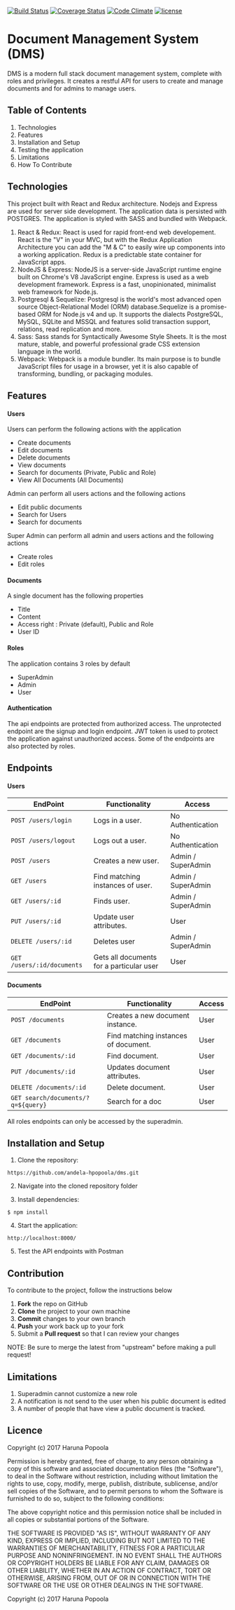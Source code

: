 [![Build Status](https://travis-ci.org/andela-hpopoola/dms.svg?branch=develop)](https://travis-ci.org/andela-hpopoola/dms)
[![Coverage Status](https://coveralls.io/repos/github/andela-hpopoola/dms/badge.svg?branch=develop)](https://coveralls.io/github/andela-hpopoola/dms?branch=develop)
[![Code Climate](https://codeclimate.com/github/andela-hpopoola/dms/badges/gpa.svg)](https://codeclimate.com/github/andela-hpopoola/dms)
[![license](https://img.shields.io/github/license/mashape/apistatus.svg)]()
# Document Management System (DMS)

DMS is a modern full stack document management system, complete with roles and privileges. It creates a restful API for users to create and manage documents and for admins to manage users. 

## Table of Contents

1. Technologies
2. Features
2. Installation and Setup
3. Testing the application
4. Limitations
5. How To Contribute

## Technologies
This project built with React and Redux architecture. Nodejs and Express are used for server side development. The application data is persisted with POSTGRES. The application is styled with SASS and bundled with Webpack.
1. React & Redux: React is used for rapid front-end web developement. React is the "V" in your MVC, but with the Redux Application Architecture you can add the "M & C" to easily wire up components into a working application. Redux is a predictable state container for JavaScript apps.
2. NodeJS & Express: NodeJS is a server-side JavaScript runtime engine built on Chrome's V8 JavaScript engine. Express is used as a web development framework. Express is a fast, unopinionated, minimalist web framework for Node.js.
3. Postgresql & Sequelize: Postgresql is the world's most advanced open source Object-Relational Model (ORM) database.Sequelize is a promise-based ORM for Node.js v4 and up. It supports the dialects PostgreSQL, MySQL, SQLite and MSSQL and features solid transaction support, relations, read replication and more.
4. Sass: Sass stands for Syntactically Awesome Style Sheets. It is the most mature, stable, and powerful professional grade CSS extension language in the world.
5. Webpack: Webpack is a module bundler. Its main purpose is to bundle JavaScript files for usage in a browser, yet it is also capable of transforming, bundling, or packaging modules.


## Features

#### Users
Users can perform the following actions with the application
  - Create documents
  - Edit documents
  - Delete documents
  - View documents
  - Search for documents (Private, Public and Role)
  - View All Documents (All Documents)

Admin can perform all users actions and the following actions
  - Edit public documents
  - Search for Users
  - Search for documents

Super Admin can perform all admin and users actions and the following actions
  - Create roles
  - Edit roles

#### Documents
A single document has the following properties
  - Title
  - Content
  - Access right : Private (default), Public and Role
  - User ID

#### Roles
The application contains 3 roles by default
  - SuperAdmin
  - Admin
  - User

#### Authentication
The api endpoints are protected from authorized access. The unprotected endpoint are the signup and login endpoint. JWT token is used to protect the application against unauthorized access. Some of the endpoints are also protected by roles.


## Endpoints

#### Users

  EndPoint              | Functionality                             | Access
 ----------             | ---------------                           | ------------------ 
`POST /users/login`     |   Logs in a user.                         |  No Authentication
`POST /users/logout`    |   Logs out a user.                        |  No Authentication
`POST /users`           |   Creates a new user.                     |  Admin / SuperAdmin
`GET /users`            |   Find matching instances of user.        |  Admin / SuperAdmin
`GET /users/:id`        |   Finds user.                             |  Admin / SuperAdmin
`PUT /users/:id`        |   Update user attributes.                 |  User
`DELETE /users/:id`     |   Deletes user                            |  Admin / SuperAdmin
`GET /users/:id/documents`   | Gets all documents for a particular user | User

#### Documents

  EndPoint              | Functionality                           | Access
 ----------             | ---------------                         | ------------------ 
`POST /documents`       |   Creates a new document instance.      |  User
`GET /documents`        |   Find matching instances of document.  |  User
`GET /documents/:id`    |   Find document.                        |  User
`PUT /documents/:id`    |   Updates document attributes.          |  User
`DELETE /documents/:id` |   Delete document.                      |  User
`GET search/documents/?q=${query}` | Search for a doc             |  User

All roles endpoints can only be accessed by the superadmin.

## Installation and Setup

1. Clone the repository:
```
https://github.com/andela-hpopoola/dms.git
```
2. Navigate into the cloned repository folder

3. Install dependencies:
```
$ npm install
```

4. Start the application:

```
http://localhost:8000/
```

5. Test the API endpoints with Postman


## Contribution
To contribute to the project, follow the instructions below
 1. **Fork** the repo on GitHub
 2. **Clone** the project to your own machine
 3. **Commit** changes to your own branch
 4. **Push** your work back up to your fork
 5. Submit a **Pull request** so that I can review your changes

NOTE: Be sure to merge the latest from "upstream" before making a pull request!



## Limitations

1. Superadmin cannot customize a new role
2. A notification is not send to the user when his public document is edited
3. A number of people that have view a public document is tracked.


## Licence
Copyright (c) 2017 Haruna Popoola

Permission is hereby granted, free of charge, to any person obtaining a copy
of this software and associated documentation files (the "Software"), to deal
in the Software without restriction, including without limitation the rights
to use, copy, modify, merge, publish, distribute, sublicense, and/or sell
copies of the Software, and to permit persons to whom the Software is
furnished to do so, subject to the following conditions:

The above copyright notice and this permission notice shall be included in all
copies or substantial portions of the Software.

THE SOFTWARE IS PROVIDED "AS IS", WITHOUT WARRANTY OF ANY KIND, EXPRESS OR
IMPLIED, INCLUDING BUT NOT LIMITED TO THE WARRANTIES OF MERCHANTABILITY,
FITNESS FOR A PARTICULAR PURPOSE AND NONINFRINGEMENT. IN NO EVENT SHALL THE
AUTHORS OR COPYRIGHT HOLDERS BE LIABLE FOR ANY CLAIM, DAMAGES OR OTHER
LIABILITY, WHETHER IN AN ACTION OF CONTRACT, TORT OR OTHERWISE, ARISING FROM,
OUT OF OR IN CONNECTION WITH THE SOFTWARE OR THE USE OR OTHER DEALINGS IN THE
SOFTWARE.

Copyright (c) 2017 Haruna Popoola